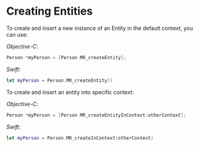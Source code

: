 # Creating Entities

To create and insert a new instance of an Entity in the default context, you can use:

*Objective-C*:
```objective-c
Person *myPerson = [Person MR_createEntity];
```

*Swift*:
```swift
let myPerson = Person.MR_createEntity()
```

To create and insert an entity into specific context:

*Objective-C*:
```objective-c
Person *myPerson = [Person MR_createEntityInContext:otherContext];
```

*Swift*:
```swift
let myPerson = Person.MR_createInContext(otherContext)
```
